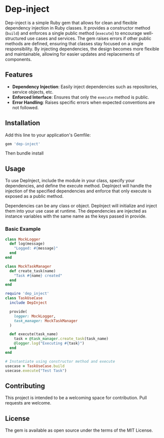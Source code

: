 # Dep-inject

Dep-inject is a simple Ruby gem that allows for clean and flexible dependency injection in Ruby classes. It provides a constructor method (`build`) and enforces a single public method (`execute`) to encourage well-structured use cases and services. The gem raises errors if other public methods are defined, ensuring that classes stay focused on a single responsibility. By injecting dependencies, the design becomes more flexible and maintainable, allowing for easier updates and replacements of components.

## Features

- **Dependency Injection**: Easily inject dependencies such as repositories, service objects, etc.
- **Enforced Interface**: Ensures that only the `execute` method is public.
- **Error Handling**: Raises specific errors when expected conventions are not followed.

## Installation

Add this line to your application's Gemfile:

```ruby
gem 'dep-inject'
```

Then bundle install

## Usage

To use DepInject, include the module in your class, specify your dependencies, and define the execute method. DepInject will handle the injection of the specified dependencies and enforce that only execute is exposed as a public method.

Dependencies can be any class or object. DepInject will initialize and inject them into your use case at runtime. The dependencies are injected as instance variables with the same name as the keys passed in provide.

### Basic Example

```ruby
class MockLogger
  def log(message)
    "Logged: #{message}"
  end
end

class MockTaskManager
  def create_task(name)
    "Task #{name} created"
  end
end

require 'dep_inject'
class TaskUseCase
  include DepInject

  provide(
    logger: MockLogger,
    task_manager: MockTaskManager
  )

  def execute(task_name)
    task = @task_manager.create_task(task_name)
    @logger.log("Executing #{task}")
  end
end

# Instantiate using constructor method and execute
usecase = TaskUseCase.build
usecase.execute("Test Task")
```

## Contributing

This project is intended to be a welcoming space for contribution. Pull requests are welcome.

## License

The gem is available as open source under the terms of the MIT License.

